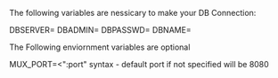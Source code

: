 The following variables are nessicary to make your DB Connection:

DBSERVER=<ip or dns name of your dbserver>
DBADMIN=<Your admin created within your db>
DBPASSWD=<Your super secret password for your admin>
DBNAME=<The Name of the actual Database your going to connect to>

The Following enviornment variables are optional

MUX_PORT=<":port" syntax - default port if not specified will be 8080
